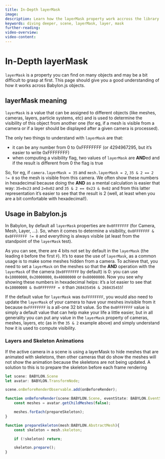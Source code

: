```yaml
---
title: In-Depth layerMask
image: 
description: Learn how the layerMask property work accross the library
keywords: diving deeper, scene, layerMask, layer, mask
further-reading:
video-overview:
video-content:
---
```


# In-Depth layerMask

`layerMask` is a property you can find on many objects and may be a bit difficult to grasp at first. This page should give you a good understanding of how it works across Babylon.js objects.

## layerMask meaning

`layerMask` is a value that can be assigned to different objects (like meshes, cameras, layers, particle systems, etc) and is used to determine the visibility of this object from another one (for eg, if a mesh is visible from a camera or if a layer should be displayed after a given camera is processed).

The only two things to understand with `layerMask` are that:
* it can be any number from 0 to 0xFFFFFFFF (or 4294967295, but it’s easier to write 0xFFFFFFFF)
* when computing a visibility flag, two values of `layerMask` are **AND**ed and if the result is different from 0 the flag is true

So, for eg, if `camera.layerMask = 35` and `mesh.layerMask = 2`, `35 & 2 == 2 != 0` so the mesh is visible from this camera. We often show these numbers in hexadecimal because doing the **AND** as a mental calculation is easier that way: `35=0x23` and `2=0x02` and `35 & 2 == 0x23 & 0x02` and from this latter representation it’s easier to see that the result is 2 (well, at least when you are a bit comfortable with hexadecimal!).

## Usage in Babylon.js

In Babylon, by default all `layerMask` properties are `0x0FFFFFFF` (for Camera, Mesh, Layer, …). So, when it comes to determine a visibility, `0x0FFFFFFF & 0x0FFFFFFF != 0` and everything is always visible (at least from the standpoint of the `layerMask` test).

As you can see, there are 4 bits not set by default in the `layerMask` (the leading `0` before the first `F`). It’s to ease the use of `layerMask`, as a common usage is to make some meshes hidden from a camera. To achieve that, you need to set a `layerMask` on the meshes so that the **AND** operation with the `layerMask` of the camera (`0x0FFFFFFF` by default) is 0: you can use `0x10000000`, `0x20000000`, `0x40000000` or `0x80000000`. Now you see why showing these numbers in hexadecimal helps: it’s a lot easier to see that `0x10000000 & 0x0FFFFFFF = 0` than `268435456 & 268435455`!

If the default value for `layerMask` was `0xFFFFFFFF`, you would also need to update the `layerMask` of your camera to have your meshes invisible from it because `0xFFFFFFFF` is a all-one 32 bit value. So the `0x0FFFFFFF` value is simply a default value that can help make your life a little easier, but in all generality you can put any value in the `layerMask` property of cameras, meshes, layers, etc (as in the `35 & 2` example above) and simply understand how it is used to compute visibility.

### Layers and Skeleton Animations
If the active camera in a scene is using a layerMask to hide meshes that are animated with skeletons, then other cameras that do show the meshes will not show the animation because the skeletons are not being updated.  A solution to this is to prepare the skeleton before each frame rendering

```typescript
let scene: BABYLON.Scene
let avatar: BABYLON.TransformNode;

scene.onBeforeRenderObservable.add(onBeforeRender);

function onBeforeRender(scene:BABYLON.Scene, eventState: BABYLON.EventState){
    const meshes = avatar.getChildMeshes(false);

    meshes.forEach(prepareSkeleton);
}

function prepareSkeleton(mesh:BABYLON.AbstractMesh){
    const skeleton = mesh.skeleton;

    if (!skeleton) return;

    skeleton.prepare();
}
```
